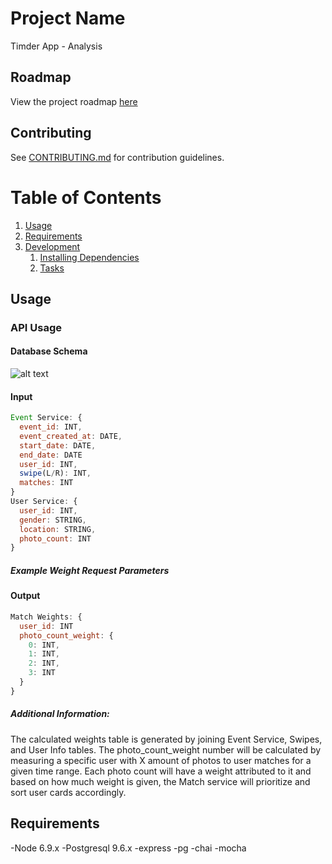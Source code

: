 # Project Name

Timder App - Analysis

## Roadmap

View the project roadmap [here](https://drive.google.com/open?id=1kAPJHYxOglYTeN3WJslR1_gGNFUneNer6oveAjPyoFA)

## Contributing

See [CONTRIBUTING.md](CONTRIBUTING.md) for contribution guidelines.

# Table of Contents

1. [Usage](#Usage)
1. [Requirements](#requirements)
1. [Development](#development)
    1. [Installing Dependencies](#installing-dependencies)
    1. [Tasks](#tasks)

## Usage

### API Usage

#### Database Schema
![alt text](https://imgur.com/a/iMkwM)

#### Input

```javascript
Event Service: {
  event_id: INT,
  event_created_at: DATE,
  start_date: DATE,
  end_date: DATE
  user_id: INT,
  swipe(L/R): INT,
  matches: INT
}
User Service: {
  user_id: INT,
  gender: STRING,
  location: STRING,
  photo_count: INT
}
```

##### Example Weight Request Parameters

#### Output
```javascript
Match Weights: {
  user_id: INT
  photo_count_weight: {
    0: INT,
    1: INT,
    2: INT,
    3: INT
  }
}
```

##### Additional Information:
The calculated weights table is generated by joining Event Service, Swipes, and User Info tables. The photo_count_weight number will be calculated by measuring a specific user with X amount of photos to user matches for a given time range. Each photo count will have a weight attributed to it and based on how much weight is given, the Match service will prioritize and sort user cards accordingly.





## Requirements

-Node 6.9.x
-Postgresql 9.6.x
-express
-pg
-chai
-mocha
